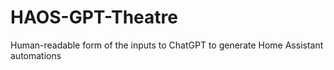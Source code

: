 # HAOS-GPT-Theatre
Human-readable form of the inputs to ChatGPT to generate Home Assistant automations
